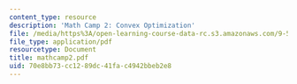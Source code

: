 ```yaml
---
content_type: resource
description: 'Math Camp 2: Convex Optimization'
file: /media/https%3A/open-learning-course-data-rc.s3.amazonaws.com/9-520-statistical-learning-theory-and-applications-spring-2003/70e8bb73cc1289dc41fac4942bbeb2e8_mathcamp2.pdf
file_type: application/pdf
resourcetype: Document
title: mathcamp2.pdf
uid: 70e8bb73-cc12-89dc-41fa-c4942bbeb2e8
---
```

